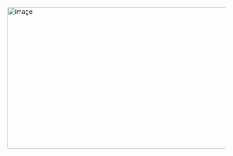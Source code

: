 <img width="756" height="329" alt="image" src="https://github.com/user-attachments/assets/ccf704c1-ab58-45ab-a89e-6c9f92230bc2" />
